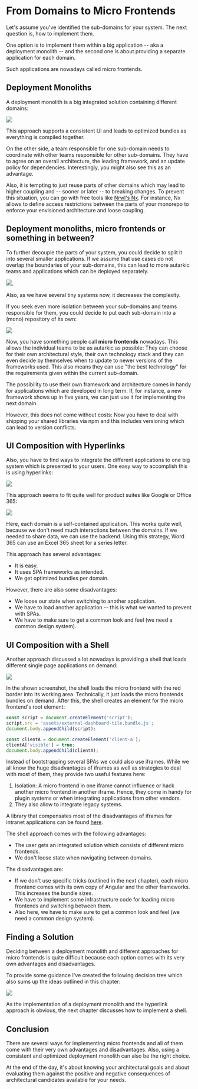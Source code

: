 # From Domains to Micro Frontends

Let's assume you've identified the sub-domains for your system. The next question is, how to implement them. 

One option is to implement them within a big application -- aka a deployment monolith -- and the second one is about providing a separate application for each domain. 

Such applications are nowadays called micro frontends.

## Deployment Monoliths

A deployment monolith is a big integrated solution containing different domains:

![](images/02.png)

This approach supports a consistent UI and leads to optimized bundles as everything is compiled together. 

On the other side, a team responsible for one sub-domain needs to coordinate with other teams responsible for other sub-domains. They have to agree on an overall architecture, the leading framework, and an update policy for dependencies. Interestingly, you might also see this as an advantage.

Also, it is tempting to just reuse parts of other domains which may lead to higher coupling and -- sooner or later -- to breaking changes. To prevent this situation, you can go with free tools like [Nrwl's Nx](https://nx.dev/angular). For instance, Nx allows to define access restrictions between the parts of your monorepo to enforce your envisioned architecture and loose coupling.

## Deployment monoliths, micro frontends or something in between?

To further decouple the parts of your system, you could decide to split it into several smaller applications. If we assume that use cases do not overlap the boundaries of your sub-domains, this can lead to more autarkic teams and applications which can be deployed separately.

![](images/03.png).

Also, as we have several tiny systems now, it decreases the complexity.

If you seek even more isolation between your sub-domains and teams responsible for them, you could decide to put each sub-domain into a (mono) repository of its own:

![](images/04.png)

Now, you have something people call **micro frontends** nowadays. This allows the individual teams to be as autarkic as possible: They can choose for their own architectural style, their own technology stack and they can even decide by themselves when to update to newer versions of the frameworks used. This also means they can use "the best technology" for the requirements given within the current sub-domain. 

The possibility to use their own framework and architecture comes in handy for applications which are developed in long term. If, for instance, a new framework shows up in five years, we can just use it for implementing the next domain.

However, this does not come without costs: Now you have to deal with shipping your shared libraries via npm and this includes versioning which can lead to version conflicts. 

## UI Composition with Hyperlinks

Also, you have to find ways to integrate the different applications to one big system which is presented to your users. One easy way to accomplish this is using hyperlinks:

![](images/05.png)

This approach seems to fit quite well for product suites like Google or Office 365:

![](images/word.png)

Here, each domain is a self-contained application. This works quite well, because we don't need much interactions between the domains. If we needed to share data, we can use the backend. Using this strategy, Word 365 can use an Excel 365 sheet for a series letter.

This approach has several advantages:

- It is easy.
- It uses SPA frameworks as intended.
- We get optimized bundles per domain.

However, there are also some disadvantages:

- We loose our state when switching to another application.
- We have to load another application -- this is what we wanted to prevent with SPAs.
- We have to make sure to get a common look and feel (we need a common design system).

## UI Composition with a Shell

Another approach discussed a lot nowadays is providing a shell that loads different single page applications on demand:

![](images/case-study-01.png)

In the shown screenshot, the shell loads the micro frontend with the red border into its working area. Technically, it just loads the micro frontends bundles on demand. After this, the shell creates an element for the micro frontend's root element:

```javascript
const script = document.createElement('script');
script.src = 'assets/external-dashboard-tile.bundle.js';
document.body.appendChild(script);

const clientA = document.createElement('client-a');
clientA['visible'] = true;
document.body.appendChild(clientA);
```

Instead of bootstrapping several SPAs we could also use iframes. While we all know the huge disadvantages of iframes as well as strategies to deal with most of them, they provide two useful features here:

1. Isolation: A micro frontend in one iframe cannot influence or hack another micro frontend in another iframe. Hence, they come in handy for plugin systems or when integrating applications from other vendors.
2. They also allow to integrate legacy systems.

A library that compensates most of the disadvantages of iframes for intranet applications can be found [here](https://www.npmjs.com/package/@microfrontend/common).

The shell approach comes with the following advantages:

- The user gets an integrated solution which consists of different micro frontends.
- We don't loose state when navigating between domains.

The disadvantages are:

- If we don't use specific tricks (outlined in the next chapter), each micro frontend comes with its own copy of Angular and the other frameworks. This increases the bundle sizes.
- We have to implement some infrastructure code for loading micro frontends and switching between them. 
- Also here, we have to make sure to get a common look and feel (we need a common design system).

## Finding a Solution

Deciding between a deployment monolith and different approaches for micro frontends is quite difficult because each option comes with its very own advantages and disadvantages. 

To provide some guidance I've created the following decision tree which also sums up the ideas outlined in this chapter:

![](images/decision-tree.png)

As the implementation of a deployment monolith and the hyperlink approach is obvious, the next chapter discusses how to implement a shell.

## Conclusion

There are several ways for implementing micro frontends and all of them come with their very own advantages and disadvantages. Also, using a consistent and optimized deployment monolith can also be the right choice. 

At the end of the day, it's about knowing your architectural goals and about evaluating them against the positive and negative consequences of  architectural candidates available for your needs.